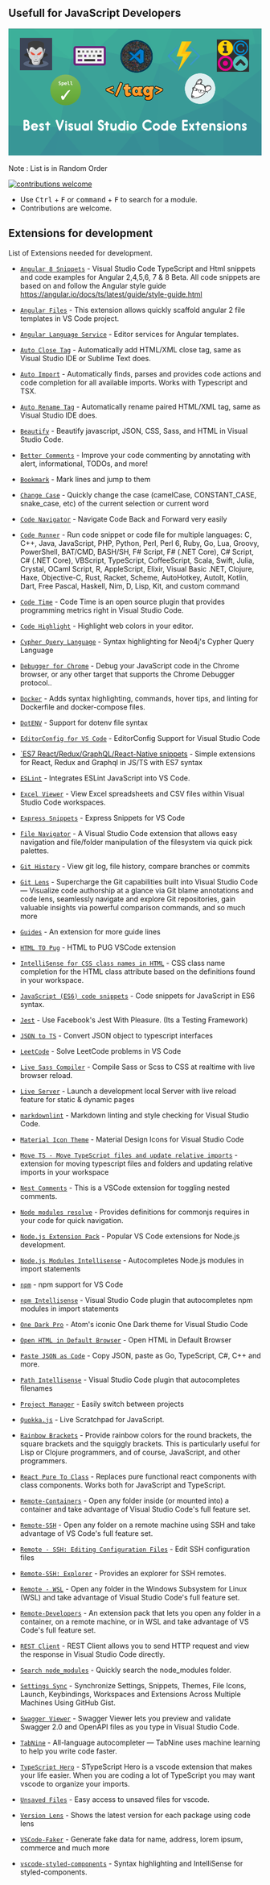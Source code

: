 Usefull for JavaScript Developers
------

![Banner](static/banner.png)

Note : List is in Random Order

[![contributions welcome](https://img.shields.io/badge/contributions-welcome-brightgreen.svg?style=flat)](https://github.com/yogain123/A-to-Z-List-of-Useful-JS-VS-Code-Extensions/issues)

* Use <kbd>Ctrl</kbd> + <kbd>F</kbd> or <kbd>command</kbd> + <kbd>F</kbd> to search for a module.
* Contributions are welcome.

## Extensions for development

List of Extensions needed for development.

* [`Angular 8 Snippets`](https://marketplace.visualstudio.com/items?itemName=Mikael.Angular-BeastCode) - Visual Studio Code TypeScript and Html snippets and code examples for Angular 2,4,5,6, 7 & 8 Beta.
All code snippets are based on and follow the Angular style guide https://angular.io/docs/ts/latest/guide/style-guide.html

* [`Angular Files`](https://marketplace.visualstudio.com/items?itemName=alexiv.vscode-angular2-files) - This extension allows quickly scaffold angular 2 file templates in VS Code project.

* [`Angular Language Service`](https://marketplace.visualstudio.com/items?itemName=Angular.ng-template) - Editor services for Angular templates.

* [`Auto Close Tag`](https://marketplace.visualstudio.com/items?itemName=Mikael.Angular-BeastCode) - Automatically add HTML/XML close tag, same as Visual Studio IDE or Sublime Text does.

* [`Auto Import`](https://marketplace.visualstudio.com/items?itemName=steoates.autoimport) - Automatically finds, parses and provides code actions and code completion for all available imports. Works with Typescript and TSX.

* [`Auto Rename Tag`](https://marketplace.visualstudio.com/items?itemName=formulahendry.auto-rename-tag) - Automatically rename paired HTML/XML tag, same as Visual Studio IDE does.

* [`Beautify`](https://marketplace.visualstudio.com/items?itemName=HookyQR.beautify) - Beautify javascript, JSON, CSS, Sass, and HTML in Visual Studio Code.

* [`Better Comments`](https://marketplace.visualstudio.com/items?itemName=aaron-bond.better-comments) - Improve your code commenting by annotating with alert, informational, TODOs, and more!

* [`Bookmark`](https://marketplace.visualstudio.com/items?itemName=alefragnani.Bookmarks) - Mark lines and jump to them

* [`Change Case`](https://marketplace.visualstudio.com/items?itemName=mostafa.change-case) - Quickly change the case (camelCase, CONSTANT_CASE, snake_case, etc) of the current selection or current word

* [`Code Navigator`](https://marketplace.visualstudio.com/items?itemName=vikas.code-navigation) - Navigate Code Back and Forward very easily

* [`Code Runner`](https://marketplace.visualstudio.com/items?itemName=formulahendry.code-runner) - Run code snippet or code file for multiple languages: C, C++, Java, JavaScript, PHP, Python, Perl, Perl 6, Ruby, Go, Lua, Groovy, PowerShell, BAT/CMD, BASH/SH, F# Script, F# (.NET Core), C# Script, C# (.NET Core), VBScript, TypeScript, CoffeeScript, Scala, Swift, Julia, Crystal, OCaml Script, R, AppleScript, Elixir, Visual Basic .NET, Clojure, Haxe, Objective-C, Rust, Racket, Scheme, AutoHotkey, AutoIt, Kotlin, Dart, Free Pascal, Haskell, Nim, D, Lisp, Kit, and custom command

* [`Code Time`](https://marketplace.visualstudio.com/items?itemName=softwaredotcom.swdc-vscode) - Code Time is an open source plugin that provides programming metrics right in Visual Studio Code.

* [`Code Highlight`](https://marketplace.visualstudio.com/items?itemName=naumovs.color-highlight) - Highlight web colors in your editor.

* [`Cypher Query Language`](https://marketplace.visualstudio.com/items?itemName=jakeboone02.cypher-query-language) - Syntax highlighting for Neo4j's Cypher Query Language

* [`Debugger for Chrome`](https://marketplace.visualstudio.com/items?itemName=msjsdiag.debugger-for-chrome) - Debug your JavaScript code in the Chrome browser, or any other target that supports the Chrome Debugger protocol..

* [`Docker`](https://marketplace.visualstudio.com/items?itemName=ms-azuretools.vscode-docker) - Adds syntax highlighting, commands, hover tips, and linting for Dockerfile and docker-compose files.

* [`DotENV`](https://marketplace.visualstudio.com/items?itemName=mikestead.dotenv) - Support for dotenv file syntax

* [`EditorConfig for VS Code`](https://marketplace.visualstudio.com/items?itemName=EditorConfig.EditorConfig) - EditorConfig Support for Visual Studio Code

* [`ES7 React/Redux/GraphQL/React-Native snippets](https://marketplace.visualstudio.com/items?itemName=dsznajder.es7-react-js-snippets) - Simple extensions for React, Redux and Graphql in JS/TS with ES7 syntax

* [`ESLint`](https://marketplace.visualstudio.com/items?itemName=dbaeumer.vscode-eslint) - Integrates ESLint JavaScript into VS Code.

* [`Excel Viewer`](https://marketplace.visualstudio.com/items?itemName=GrapeCity.gc-excelviewer) - View Excel spreadsheets and CSV files within Visual Studio Code workspaces.

* [`Express Snippets`](https://marketplace.visualstudio.com/items?itemName=vladmrnv.expresssnippet) - Express Snippets for VS Code

* [`File Navigator`](https://marketplace.visualstudio.com/items?itemName=jakelucas.code-file-nav) - A Visual Studio Code extension that allows easy navigation and file/folder manipulation of the filesystem via quick pick palettes.

* [`Git History`](https://marketplace.visualstudio.com/items?itemName=donjayamanne.githistory) - View git log, file history, compare branches or commits

* [`Git Lens`](https://marketplace.visualstudio.com/items?itemName=eamodio.gitlens) - Supercharge the Git capabilities built into Visual Studio Code — Visualize code authorship at a glance via Git blame annotations and code lens, seamlessly navigate and explore Git repositories, gain valuable insights via powerful comparison commands, and so much more

* [`Guides`](https://marketplace.visualstudio.com/items?itemName=spywhere.guides) - An extension for more guide lines

* [`HTML TO Pug`](https://marketplace.visualstudio.com/items?itemName=dbalas.vscode-html2pug) - HTML to PUG VSCode extension

* [`IntelliSense for CSS class names in HTML`](https://marketplace.visualstudio.com/items?itemName=Zignd.html-css-class-completion) - CSS class name completion for the HTML class attribute based on the definitions found in your workspace.

* [`JavaScript (ES6) code snippets`](https://marketplace.visualstudio.com/items?itemName=xabikos.JavaScriptSnippets) - Code snippets for JavaScript in ES6 syntax.

* [`Jest`](https://marketplace.visualstudio.com/items?itemName=Orta.vscode-jest) - Use Facebook's Jest With Pleasure. (Its a Testing Framework)

* [`JSON to TS`](https://marketplace.visualstudio.com/items?itemName=MariusAlchimavicius.json-to-ts) - Convert JSON object to typescript interfaces

* [`LeetCode`](https://marketplace.visualstudio.com/items?itemName=shengchen.vscode-leetcode) - Solve LeetCode problems in VS Code

* [`Live Sass Compiler`](https://marketplace.visualstudio.com/items?itemName=ritwickdey.live-sass) - Compile Sass or Scss to CSS at realtime with live browser reload.

* [`Live Server`](https://marketplace.visualstudio.com/items?itemName=ritwickdey.LiveServer) - Launch a development local Server with live reload feature for static & dynamic pages

* [`markdownlint`](https://marketplace.visualstudio.com/items?itemName=DavidAnson.vscode-markdownlint) - Markdown linting and style checking for Visual Studio Code.

* [`Material Icon Theme`](https://marketplace.visualstudio.com/items?itemName=PKief.material-icon-theme) - Material Design Icons for Visual Studio Code

* [`Move TS - Move TypeScript files and update relative imports`](https://marketplace.visualstudio.com/items?itemName=stringham.move-ts) - extension for moving typescript files and folders and updating relative imports in your workspace

* [`Nest Comments`](https://marketplace.visualstudio.com/items?itemName=philsinatra.nested-comments) - This is a VSCode extension for toggling nested comments.

* [`Node modules resolve`](https://marketplace.visualstudio.com/items?itemName=naumovs.node-modules-resolve) - Provides definitions for commonjs requires in your code for quick navigation.

* [`Node.js Extension Pack`](https://marketplace.visualstudio.com/items?itemName=waderyan.nodejs-extension-pack) - Popular VS Code extensions for Node.js development.

* [`Node.js Modules Intellisense`](https://marketplace.visualstudio.com/items?itemName=leizongmin.node-module-intellisense) - Autocompletes Node.js modules in import statements

* [`npm`](https://marketplace.visualstudio.com/items?itemName=eg2.vscode-npm-script) - npm support for VS Code

* [`npm Intellisense`](https://marketplace.visualstudio.com/items?itemName=christian-kohler.npm-intellisense) - Visual Studio Code plugin that autocompletes npm modules in import statements

* [`One Dark Pro`](https://marketplace.visualstudio.com/items?itemName=zhuangtongfa.Material-theme) - Atom's iconic One Dark theme for Visual Studio Code

* [`Open HTML in Default Browser`](https://marketplace.visualstudio.com/items?itemName=peakchen90.open-html-in-browser) - Open HTML in Default Browser

* [`Paste JSON as Code`](https://marketplace.visualstudio.com/items?itemName=quicktype.quicktype) - Copy JSON, paste as Go, TypeScript, C#, C++ and more.

* [`Path Intellisense`](https://marketplace.visualstudio.com/items?itemName=christian-kohler.path-intellisense) - Visual Studio Code plugin that autocompletes filenames

* [`Project Manager`](https://marketplace.visualstudio.com/items?itemName=alefragnani.project-manager) - Easily switch between projects

* [`Quokka.js`](https://marketplace.visualstudio.com/items?itemName=WallabyJs.quokka-vscode) - Live Scratchpad for JavaScript.

* [`Rainbow Brackets`](https://marketplace.visualstudio.com/items?itemName=2gua.rainbow-brackets) - Provide rainbow colors for the round brackets, the square brackets and the squiggly brackets. This is particularly useful for Lisp or Clojure programmers, and of course, JavaScript, and other programmers.

* [`React Pure To Class`](https://marketplace.visualstudio.com/items?itemName=angryobject.react-pure-to-class-vscode) - Replaces pure functional react components with class components. Works both for JavaScript and TypeScript.

* [`Remote-Containers`](https://marketplace.visualstudio.com/items?itemName=ms-vscode-remote.remote-containers) - Open any folder inside (or mounted into) a container and take advantage of Visual Studio Code's full feature set.

* [`Remote-SSH`](https://marketplace.visualstudio.com/items?itemName=ms-vscode-remote.remote-ssh) - Open any folder on a remote machine using SSH and take advantage of VS Code's full feature set.

* [`Remote - SSH: Editing Configuration Files`](https://marketplace.visualstudio.com/items?itemName=ms-vscode-remote.remote-ssh-edit) - Edit SSH configuration files

* [`Remote-SSH: Explorer`](https://marketplace.visualstudio.com/items?itemName=ms-vscode-remote.remote-ssh-explorer) - Provides an explorer for SSH remotes.

* [`Remote - WSL`](https://marketplace.visualstudio.com/items?itemName=ms-vscode-remote.remote-wsl) - Open any folder in the Windows Subsystem for Linux (WSL) and take advantage of Visual Studio Code's full feature set.

* [`Remote-Developers`](https://marketplace.visualstudio.com/items?itemName=ms-vscode-remote.vscode-remote-extensionpack) - An extension pack that lets you open any folder in a container, on a remote machine, or in WSL and take advantage of VS Code's full feature set.

* [`REST Client`](https://marketplace.visualstudio.com/items?itemName=humao.rest-client) - REST Client allows you to send HTTP request and view the response in Visual Studio Code directly.

* [`Search node_modules`](https://marketplace.visualstudio.com/items?itemName=jasonnutter.search-node-modules) - Quickly search the node_modules folder.

* [`Settings Sync`](https://marketplace.visualstudio.com/items?itemName=Shan.code-settings-sync) - Synchronize Settings, Snippets, Themes, File Icons, Launch, Keybindings, Workspaces and Extensions Across Multiple Machines Using GitHub Gist.

* [`Swagger Viewer`](https://marketplace.visualstudio.com/items?itemName=Arjun.swagger-viewer) - Swagger Viewer lets you preview and validate Swagger 2.0 and OpenAPI files as you type in Visual Studio Code.

* [`TabNine`](https://marketplace.visualstudio.com/items?itemName=TabNine.tabnine-vscode) - All-language autocompleter — TabNine uses machine learning to help you write code faster.

* [`TypeScript Hero`](https://marketplace.visualstudio.com/items?itemName=rbbit.typescript-hero) - STypeScript Hero is a vscode extension that makes your life easier. When you are coding a lot of TypeScript you may want vscode to organize your imports.

* [`Unsaved Files`](https://marketplace.visualstudio.com/items?itemName=wraith13.unsaved-files-vscode) - Easy access to unsaved files for vscode.

* [`Version Lens`](https://marketplace.visualstudio.com/items?itemName=pflannery.vscode-versionlens) - Shows the latest version for each package using code lens

* [`VSCode-Faker`](https://marketplace.visualstudio.com/items?itemName=deerawan.vscode-faker) - Generate fake data for name, address, lorem ipsum, commerce and much more

* [`vscode-styled-components`](https://marketplace.visualstudio.com/items?itemName=jpoissonnier.vscode-styled-components) - Syntax highlighting and IntelliSense for styled-components.